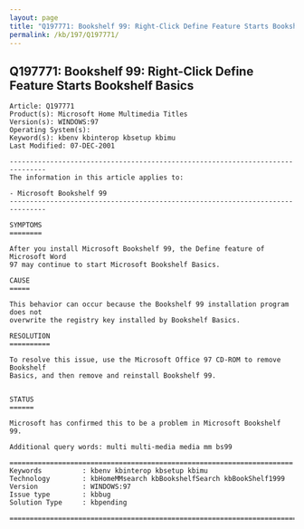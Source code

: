 ```yaml
---
layout: page
title: "Q197771: Bookshelf 99: Right-Click Define Feature Starts Bookshelf Basics"
permalink: /kb/197/Q197771/
---
```


## Q197771: Bookshelf 99: Right-Click Define Feature Starts Bookshelf Basics

	Article: Q197771
	Product(s): Microsoft Home Multimedia Titles
	Version(s): WINDOWS:97
	Operating System(s): 
	Keyword(s): kbenv kbinterop kbsetup kbimu
	Last Modified: 07-DEC-2001
	
	-------------------------------------------------------------------------------
	The information in this article applies to:
	
	- Microsoft Bookshelf 99 
	-------------------------------------------------------------------------------
	
	SYMPTOMS
	========
	
	After you install Microsoft Bookshelf 99, the Define feature of Microsoft Word
	97 may continue to start Microsoft Bookshelf Basics.
	
	CAUSE
	=====
	
	This behavior can occur because the Bookshelf 99 installation program does not
	overwrite the registry key installed by Bookshelf Basics.
	
	RESOLUTION
	==========
	
	To resolve this issue, use the Microsoft Office 97 CD-ROM to remove Bookshelf
	Basics, and then remove and reinstall Bookshelf 99.
	
	
	STATUS
	======
	
	Microsoft has confirmed this to be a problem in Microsoft Bookshelf 99.
	
	Additional query words: multi multi-media media mm bs99
	
	======================================================================
	Keywords          : kbenv kbinterop kbsetup kbimu 
	Technology        : kbHomeMMsearch kbBookshelfSearch kbBookShelf1999
	Version           : WINDOWS:97
	Issue type        : kbbug
	Solution Type     : kbpending
	
	=============================================================================
	
